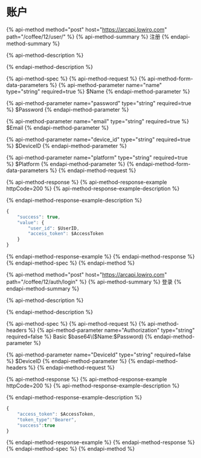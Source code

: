 # 账户

{% api-method method="post" host="https://arcapi.lowiro.com" path="/coffee/12/user/" %}
{% api-method-summary %}
注册
{% endapi-method-summary %}

{% api-method-description %}

{% endapi-method-description %}

{% api-method-spec %}
{% api-method-request %}
{% api-method-form-data-parameters %}
{% api-method-parameter name="name" type="string" required=true %}
$Name
{% endapi-method-parameter %}

{% api-method-parameter name="password" type="string" required=true %}
$Password
{% endapi-method-parameter %}

{% api-method-parameter name="email" type="string" required=true %}
$Email
{% endapi-method-parameter %}

{% api-method-parameter name="device\_id" type="string" required=true %}
$DeviceID
{% endapi-method-parameter %}

{% api-method-parameter name="platform" type="string" required=true %}
$Platform
{% endapi-method-parameter %}
{% endapi-method-form-data-parameters %}
{% endapi-method-request %}

{% api-method-response %}
{% api-method-response-example httpCode=200 %}
{% api-method-response-example-description %}

{% endapi-method-response-example-description %}

```javascript
{
    "success": true,
    "value": {
        "user_id": $UserID,
        "access_token": $AccessToken
    }
}
```
{% endapi-method-response-example %}
{% endapi-method-response %}
{% endapi-method-spec %}
{% endapi-method %}

{% api-method method="post" host="https://arcapi.lowiro.com" path="/coffee/12/auth/login" %}
{% api-method-summary %}
登录
{% endapi-method-summary %}

{% api-method-description %}

{% endapi-method-description %}

{% api-method-spec %}
{% api-method-request %}
{% api-method-headers %}
{% api-method-parameter name="Authorization" type="string" required=false %}
Basic $base64\($Name:$Password\)
{% endapi-method-parameter %}

{% api-method-parameter name="DeviceId" type="string" required=false %}
$DeviceID
{% endapi-method-parameter %}
{% endapi-method-headers %}
{% endapi-method-request %}

{% api-method-response %}
{% api-method-response-example httpCode=200 %}
{% api-method-response-example-description %}

{% endapi-method-response-example-description %}

```javascript
{
    "access_token": $AccessToken,
    "token_type":"Bearer",
    "success":true
}
```
{% endapi-method-response-example %}
{% endapi-method-response %}
{% endapi-method-spec %}
{% endapi-method %}


